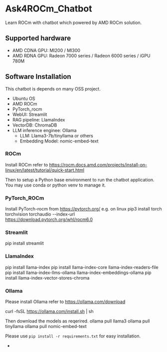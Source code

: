 # Ask4ROCm_Chatbot
Learn ROCm with chatbot which powered by AMD ROCm solution.

## Supported hardware
- AMD CDNA GPU: MI200 / MI300
- AMD RDNA GPU: Radeon 7000 series / Radeon  6000 series / iGPU 780M

## Software Installation
This chatbot is depends on many OSS project.
- Ubuntu OS
- AMD ROCm
- PyTorch_rocm
- WebUI: Streamlit
- RAG pipeline: LlamaIndex
- VectorDB: ChromaDB
- LLM inference enginee: Ollama
  - LLM: Llama3-7b/tinyllama or others
  - Embedding Model: nomic-embed-text

### ROCm
Install ROCm refer to https://rocm.docs.amd.com/projects/install-on-linux/en/latest/tutorial/quick-start.html

Then to setup a Python base environment to run the chatbot application. You may use conda or python venv to manage it.

### PyTorch_ROCm
Install PyTorch-rocm from https://pytorch.org/
e.g. on linux
pip3 install torch torchvision torchaudio --index-url https://download.pytorch.org/whl/rocm6.0

### Streamlit
pip install streamlit

### LlamaIndex
pip install llama-index
pip install llama-index-core llama-index-readers-file 
pip install llama-index-llms-ollama llama-index-embeddings-ollama
pip install llama-index-vector-stores-chroma

### Ollama
Please install Ollama refer to https://ollama.com/download

curl -fsSL https://ollama.com/install.sh | sh

Then download the models as reqerired.
ollama pull llama3
ollama pull tinyllama
ollama pull nomic-embed-text

Please use `pip install -r requirements.txt` for easy installation.





- 

